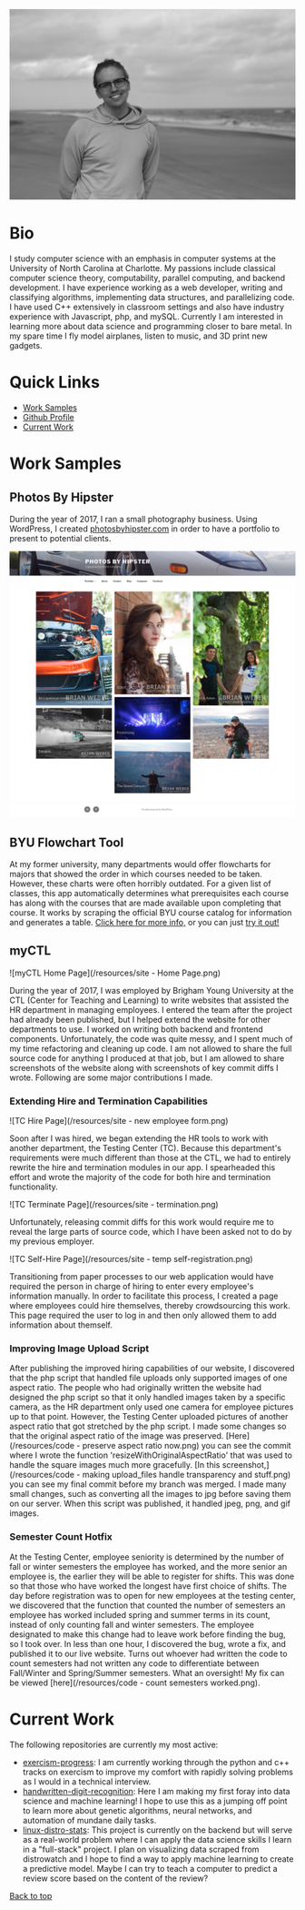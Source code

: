 ---
---

![Picture of Riley Weber](/resources/headshot_full.jpg)

# Bio
I study computer science with an emphasis in computer systems at the University
of North Carolina at Charlotte. My passions include classical computer science
theory, computability, parallel computing, and backend development. I have
experience working as a web developer, writing and classifying algorithms,
implementing data structures, and parallelizing code. I have used C++
extensively in classroom settings and also have industry experience with
Javascript, php, and mySQL. Currently I am interested in learning more about
data science and programming closer to bare metal. In my spare time I fly model
airplanes, listen to music, and 3D print new gadgets.

# Quick Links
- [Work Samples](#work-samples)
- [Github Profile](https://github.com/rileyweber13)
- [Current Work](#current-work)

# Work Samples
## Photos By Hipster
During the year of 2017, I ran a small photography business. Using WordPress, I
created [photosbyhipster.com](http://photosbyhipster.com/) in order to have a
portfolio to present to potential clients.

![Photos By Hipster](/resources/photosbyhipster-homepage.png)

## BYU Flowchart Tool
At my former university, many departments would offer flowcharts for majors
that showed the order in which courses needed to be taken. However, these
charts were often horribly outdated. For a given list of classes, this app
automatically determines what prerequisites each course has along with the
courses that are made available upon completing that course. It works by
scraping the official BYU course catalog for information and generates a table.
[Click here for more info,](https://rileyweber13.github.io/byu-prereq-crawler/)
or you can just [try it
out!](https://rileyweber13.github.io/byu-prereq-crawler/byu-prereq-crawler.html)

## myCTL
![myCTL Home Page](/resources/site - Home Page.png)

During the year of 2017, I was employed by Brigham Young University at the CTL
(Center for Teaching and Learning) to write websites that assisted the HR
department in managing employees. I entered the team after the project had
already been published, but I helped extend the website for other departments
to use. I worked on writing both backend and frontend components.
Unfortunately, the code was quite messy, and I spent much of my time
refactoring and cleaning up code. I am not allowed to share the full source
code for anything I produced at that job, but I am allowed to share screenshots
of the website along with screenshots of key commit diffs I wrote. Following
are some major contributions I made.

### Extending Hire and Termination Capabilities
![TC Hire Page](/resources/site - new employee form.png)

Soon after I was hired, we began extending the HR tools to work with another
department, the Testing Center (TC). Because this department's requirements
were much different than those at the CTL, we had to entirely rewrite the hire
and termination modules in our app. I spearheaded this effort and wrote the
majority of the code for both hire and termination functionality.

![TC Terminate Page](/resources/site - termination.png)

Unfortunately, releasing commit diffs for this work would require me to reveal
the large parts of source code, which I have been asked not to do by my
previous employer.

![TC Self-Hire Page](/resources/site - temp self-registration.png)

Transitioning from paper processes to our web application would have required
the person in charge of hiring to enter every employee's information manually.
In order to facilitate this process, I created a page where employees could
hire themselves, thereby crowdsourcing this work. This page required the user
to log in and then only allowed them to add information about themself.

### Improving Image Upload Script
After publishing the improved hiring capabilities of our website, I discovered
that the php script that handled file uploads only supported images of one
aspect ratio. The people who had originally written the website had designed
the php script so that it only handled images taken by a specific camera, as
the HR department only used one camera for employee pictures up to that point.
However, the Testing Center uploaded pictures of another aspect ratio that got
stretched by the php script. I made some changes so that the original aspect
ratio of the image was preserved. [Here](/resources/code - preserve aspect
ratio now.png) you can see the commit where I wrote the function
'resizeWithOriginalAspectRatio' that was used to handle the square images much
more gracefully. [In this screenshot,](/resources/code - making upload_files
handle transparency and stuff.png) you can see my final commit before my branch
was merged. I made many small changes, such as converting all the images to jpg
before saving them on our server. When this script was published, it handled
jpeg, png, and gif images.

### Semester Count Hotfix
At the Testing Center, employee seniority is determined by the number of fall
or winter semesters the employee has worked, and the more senior an employee
is, the earlier they will be able to register for shifts. This was done so that
those who have worked the longest have first choice of shifts. The day before
registration was to open for new employees at the testing center, we discovered
that the function that counted the number of semesters an employee has worked
included spring and summer terms in its count, instead of only counting fall
and winter semesters. The employee designated to make this change had to leave
work before finding the bug, so I took over. In less than one hour, I
discovered the bug, wrote a fix, and published it to our live website. Turns
out whoever had written the code to count semesters had not written any code to
differentiate between Fall/Winter and Spring/Summer semesters. What an
oversight! My fix can be viewed [here](/resources/code - count semesters
worked.png).

# Current Work
The following repositories are currently my most active:
- [exercism-progress](https://github.com/rileyweber13/exercism-progress): I am
  currently working through the python and c++ tracks on exercism to improve my
  comfort with rapidly solving problems as I would in a technical interview.
- [handwritten-digit-recognition](https://github.com/rileyweber13/handwritten-digit-recognition):
  Here I am making my first foray into data science and machine learning! I
  hope to use this as a jumping off point to learn more about genetic
  algorithms, neural networks, and automation of mundane daily tasks.
- [linux-distro-stats](https://github.com/rileyweber13/linux-distro-stats):
  This project is currently on the backend but will serve as a real-world
  problem where I can apply the data science skills I learn in a "full-stack"
  project. I plan on visualizing data scraped from distrowatch and I hope to
  find a way to apply machine learning to create a predictive model. Maybe I
  can try to teach a computer to predict a review score based on the content of
  the review?

<a class="btn btn-success" href="/#" role="button">Back to top</a>
